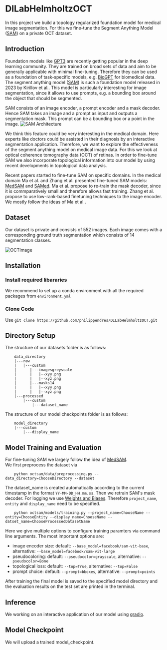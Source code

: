 # DILabHelmholtzOCT
In this project we build a topology regularized foundation model for medical image segmentation.
For this we fine-tune the Segment Anything Model ([SAM](https://arxiv.org/abs/2304.02643)) on a private OCT dataset.

## Introduction

Foundation models like [GPT3](https://arxiv.org/abs/2005.14165) are recently getting popular in the deep learning community. They are trained on broad sets of data and aim to be generally applicable with minimal fine-tuning. Therefore they can be used as a foundation of task-specific models, e.g. [BioGPT](https://arxiv.org/abs/2210.10341) for biomedical data. The segment anything model ([SAM](https://arxiv.org/abs/2304.02643)) is such a foundation model released in 2023 by Kirillov et al.. This model is particularly interesting for image segmentation, since it allows to use prompts, e.g. a bounding box around the object that should be segmented.

SAM consists of an image encoder, a prompt encoder and a mask decoder. Hence SAM takes an image and a prompt as input and outputs a segmentation mask. This prompt can be a bounding box or a point in the image.
![SAM Architecture](https://github.com/facebookresearch/segment-anything/raw/main/assets/model_diagram.png?raw=true)

We think this feature could be very interesting in the medical domain. Here experts like doctors could be assisted in their diagnosis by an interactive segmentation application. Therefore, we want to explore the effectiveness of the segment anything model on medical image data. For this we look at optical coherence tomography data (OCT) of retinas. In order to fine-tune SAM we also incorporate topological information into our model by using recent developments in topological data analysis. 

Recent papers started to fine-tune SAM on specific domains. In the medical domain Ma et al. and Zhang et al. presented fine-tuned SAM models: [MedSAM](https://arxiv.org/abs/2304.12306) and [SAMed](https://arxiv.org/abs/2304.13785). Ma et al. propose to re-train the mask decoder, since it is commparatively small and therefore allows fast training. Zhang et al. propose to use low-rank-based finetuning techniques to the image encoder. We mostly follow the ideas of Ma et al..

## Dataset
Our dataset is private and consists of 552 images. Each image comes with a corresponding ground truth segmentation which consists of 14 segmentation classes.

![OCTImage](https://github.com/philippendres/DILabHelmholtzOCT/tree/main/images/OCTImage.png?raw=true)

## Installation
### Install required libararies
We recommend to set up a conda environment with all the required packages from `environment.yml`
### Clone Code
Use `git clone https://github.com/philippendres/DILabHelmholtzOCT.git`
## Directory Setup
The structure of our datasets folder is as follows:
```
    data_directory
    |---raw
    |   |---custom
    |      |---imagesgreyscale
    |      |   |--xyy.png
    |      |   |--xyz.png
    |      |---masks14
    |      |   |--xyy.png
    |      |   |--xyz.png
    |---processed
        |---custom
            |---dataset_name
```
The structure of our model checkpoints folder is as follows:
```
    model_directory
    |---custom
        |---display_name
```

## Model Training and Evaluation
For fine-tuning SAM we largely follow the idea of [MedSAM](https://arxiv.org/abs/2304.12306).  
We first preprocess the dataset via
```
    python octsam/data/preprocessing.py --data_directory=ChooseDirectory --dataset
```
The dataset_name is created automatically according to the current timestamp in the format `YY-MM-DD_HH.mm.ss`.
Then we retrain SAM's mask decoder. For logging we use [Weights and Biases](https://wandb.ai/site). Therefore `project_name`, `entity` and `display_name` need to be specified.
```
    python octsam/models/training.py --project_name=ChooseName --entity=ChooseEntity --display_name=ChooseName --datset_name=ChooseProcessedDatasetName
```
Here we give multiple options to configure training paramters via command line arguments. The most important options are:
- image encoder size: default: `--base_model=facebook/sam-vit-base`, alternative: `--base_model=facebook/sam-vit-large`
- pseudocoloring: default: `--pseudocolor=grayscale`, alternative: `--pseudocolor=Bone`
- topological loss: default: `--top=True`, alternative: `--top=False`
- prompt choice: default: `--prompt=bboxes`, alternative: `--prompt=points`

After training the final model is saved to the specified model directory and the evaluation results on the test set are printed in the terminal.

## Inference
We working on an interactive application of our model using [gradio](https://www.gradio.app/).

## Model Checkpoint
We will upload a trained model_checkpoint.
